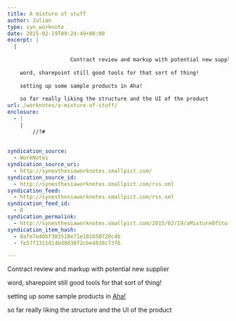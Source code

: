 ```yaml
---
title: A mixture of stuff
author: Julian
type: syn_worknote
date: 2015-02-19T09:24:49+00:00
excerpt: |
  |
    
    				Contract review and markup with potential new supplier
    
    word, sharepoint still good tools for that sort of thing!
    
    setting up some sample products in Aha! 
    
    so far really liking the structure and the UI of the product
url: /worknotes/a-mixture-of-stuff/
enclosure:
  - |
    |
        //?#
        
        
syndication_source:
  - WorkNotes
syndication_source_uri:
  - http://synesthesiaworknotes.smallpict.com/
syndication_source_id:
  - http://synesthesiaworknotes.smallpict.com/rss.xml
syndication_feed:
  - http://synesthesiaworknotes.smallpict.com/rss.xml
syndication_feed_id:
  - 8
syndication_permalink:
  - http://synesthesiaworknotes.smallpict.com/2015/02/19/aMixtureOfStuff.html
syndication_item_hash:
  - 8afe7e40bf383518e71e101b50720c4b
  - fe57f1311d14bd0d38f2cbe4838c73f6

---
```

Contract review and markup with potential new supplier

word, sharepoint still good tools for that sort of thing!

setting up some sample products in [Aha!][1] 

so far really liking the structure and the UI of the product

 [1]: http://aha.io/